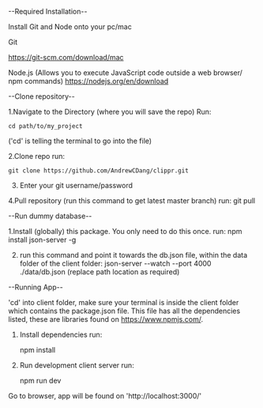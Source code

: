 <!-- -------------- -->
--Required Installation--

Install Git and Node onto your pc/mac

Git

https://git-scm.com/download/mac

Node.js (Allows you to execute JavaScript code outside a web browser/ npm commands)
https://nodejs.org/en/download

<!-- ------------- -->
--Clone repository--

1.Navigate to the Directory (where you will save the repo)
Run: 

    cd path/to/my_project

('cd' is telling the terminal to go into the file)

2.Clone repo
run:

    git clone https://github.com/AndrewCDang/clippr.git

3. Enter your git username/password

4.Pull repository (run this command to get latest master branch)
run:
    git pull 

<!--  -->
--Run dummy database--

1.Install (globally) this package. You only need to do this once.
run:
    npm install json-server -g

2. run this command and point it towards the db.json file, within the data folder of the client folder:
    json-server --watch --port 4000 ./data/db.json
(replace path location as required)

<!-- --------- -->
--Running App--

'cd' into client folder, make sure your terminal is inside the client folder which contains the package.json file. This file has all the dependencies listed, these are libraries found on https://www.npmjs.com/.

1. Install dependencies
run:

    npm install

2. Run development client server
run:

    npm run dev

Go to browser, app will be found on 
'http://localhost:3000/'

